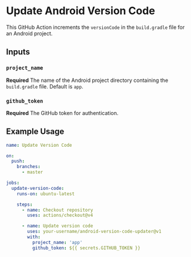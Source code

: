 # Update Android Version Code

This GitHub Action increments the `versionCode` in the `build.gradle` file for an Android project.

## Inputs

### `project_name`

**Required** The name of the Android project directory containing the `build.gradle` file. Default is `app`.

### `github_token`

**Required** The GitHub token for authentication.

## Example Usage

```yaml
name: Update Version Code

on:
  push:
    branches:
      - master

jobs:
  update-version-code:
    runs-on: ubuntu-latest

    steps:
      - name: Checkout repository
        uses: actions/checkout@v4

      - name: Update version code
        uses: your-username/android-version-code-updater@v1
        with:
          project_name: 'app'
          github_token: ${{ secrets.GITHUB_TOKEN }}
```